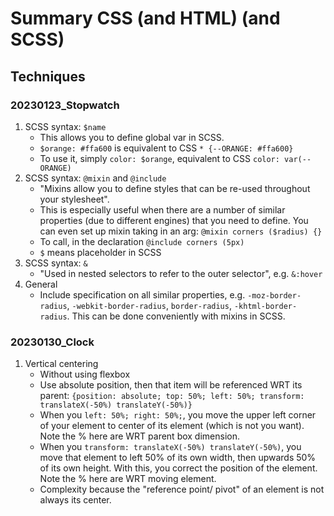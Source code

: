 # Summary CSS (and HTML) (and SCSS)

## Techniques

### 20230123_Stopwatch

1. SCSS syntax: `$name`
   - This allows you to define global var in SCSS.
   - `$orange: #ffa600` is equivalent to CSS `* {--ORANGE: #ffa600}`
   - To use it, simply `color: $orange`, equivalent to CSS `color: var(--ORANGE)`
2. SCSS syntax: `@mixin` and `@include`
   - "Mixins allow you to define styles that can be re-used throughout your
     stylesheet".
   - This is especially useful when there are a number of similar properties
     (due to different engines) that you need to define. You can even set up
     mixin taking in an arg: `@mixin corners ($radius) {}`
   - To call, in the declaration `@include corners (5px)`
   - `$` means placeholder in SCSS
3. SCSS syntax: `&`
   - "Used in nested selectors to refer to the outer selector", e.g. `&:hover`
4. General
   - Include specification on all similar properties, e.g.
     `-moz-border-radius`, `-webkit-border-radius`, `border-radius`,
     `-khtml-border-radius`. This can be done conveniently with mixins in SCSS.

### 20230130_Clock

1. Vertical centering
   - Without using flexbox
   - Use absolute position, then that item will be referenced WRT its parent:
     `{position: absolute; top: 50%; left: 50%; transform: translateX(-50%) translateY(-50%)}`
   - When you `left: 50%; right: 50%;`, you move the upper left corner of your
     element to center of its element (which is not you want). Note the % here
     are WRT parent box dimension.
   - When you `transform: translateX(-50%) translateY(-50%)`, you move that
     element to left 50% of its own width, then upwards 50% of its own height.
     With this, you correct the position of the element. Note the % here are WRT
     moving element.
   - Complexity because the "reference point/ pivot" of an element is not always
     its center.
